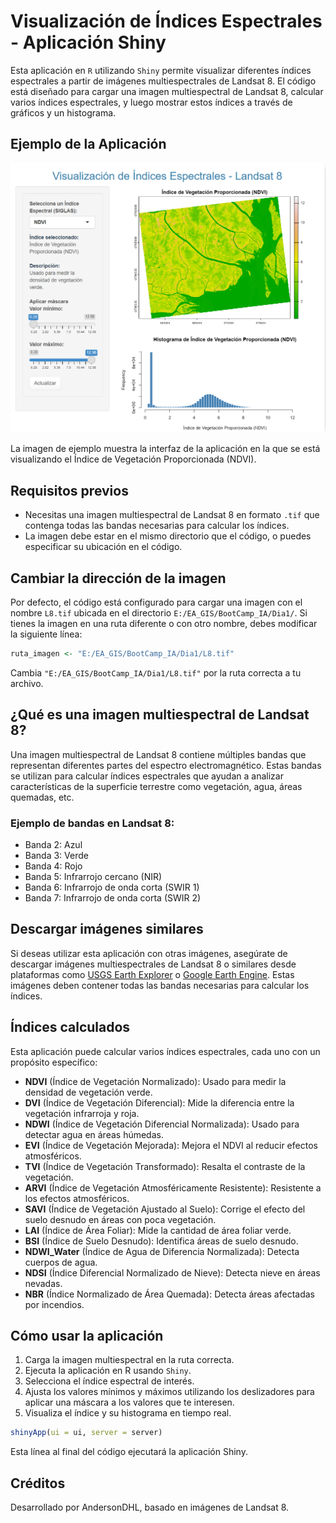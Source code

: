 
# Visualización de Índices Espectrales - Aplicación Shiny

Esta aplicación en `R` utilizando `Shiny` permite visualizar diferentes índices espectrales a partir de imágenes multiespectrales de Landsat 8. El código está diseñado para cargar una imagen multiespectral de Landsat 8, calcular varios índices espectrales, y luego mostrar estos índices a través de gráficos y un histograma.

## Ejemplo de la Aplicación

![Ejemplo de visualización](image.png)

La imagen de ejemplo muestra la interfaz de la aplicación en la que se está visualizando el Índice de Vegetación Proporcionada (NDVI).

## Requisitos previos

- Necesitas una imagen multiespectral de Landsat 8 en formato `.tif` que contenga todas las bandas necesarias para calcular los índices.
- La imagen debe estar en el mismo directorio que el código, o puedes especificar su ubicación en el código.

## Cambiar la dirección de la imagen

Por defecto, el código está configurado para cargar una imagen con el nombre `L8.tif` ubicada en el directorio `E:/EA_GIS/BootCamp_IA/Dia1/`. Si tienes la imagen en una ruta diferente o con otro nombre, debes modificar la siguiente línea:

```r
ruta_imagen <- "E:/EA_GIS/BootCamp_IA/Dia1/L8.tif"
```

Cambia `"E:/EA_GIS/BootCamp_IA/Dia1/L8.tif"` por la ruta correcta a tu archivo.

## ¿Qué es una imagen multiespectral de Landsat 8?

Una imagen multiespectral de Landsat 8 contiene múltiples bandas que representan diferentes partes del espectro electromagnético. Estas bandas se utilizan para calcular índices espectrales que ayudan a analizar características de la superficie terrestre como vegetación, agua, áreas quemadas, etc.

### Ejemplo de bandas en Landsat 8:

- Banda 2: Azul
- Banda 3: Verde
- Banda 4: Rojo
- Banda 5: Infrarrojo cercano (NIR)
- Banda 6: Infrarrojo de onda corta (SWIR 1)
- Banda 7: Infrarrojo de onda corta (SWIR 2)

## Descargar imágenes similares

Si deseas utilizar esta aplicación con otras imágenes, asegúrate de descargar imágenes multiespectrales de Landsat 8 o similares desde plataformas como [USGS Earth Explorer](https://earthexplorer.usgs.gov/) o [Google Earth Engine](https://earthengine.google.com/). Estas imágenes deben contener todas las bandas necesarias para calcular los índices.

## Índices calculados

Esta aplicación puede calcular varios índices espectrales, cada uno con un propósito específico:

- **NDVI** (Índice de Vegetación Normalizado): Usado para medir la densidad de vegetación verde.
- **DVI** (Índice de Vegetación Diferencial): Mide la diferencia entre la vegetación infrarroja y roja.
- **NDWI** (Índice de Vegetación Diferencial Normalizada): Usado para detectar agua en áreas húmedas.
- **EVI** (Índice de Vegetación Mejorada): Mejora el NDVI al reducir efectos atmosféricos.
- **TVI** (Índice de Vegetación Transformado): Resalta el contraste de la vegetación.
- **ARVI** (Índice de Vegetación Atmosféricamente Resistente): Resistente a los efectos atmosféricos.
- **SAVI** (Índice de Vegetación Ajustado al Suelo): Corrige el efecto del suelo desnudo en áreas con poca vegetación.
- **LAI** (Índice de Área Foliar): Mide la cantidad de área foliar verde.
- **BSI** (Índice de Suelo Desnudo): Identifica áreas de suelo desnudo.
- **NDWI_Water** (Índice de Agua de Diferencia Normalizada): Detecta cuerpos de agua.
- **NDSI** (Índice Diferencial Normalizado de Nieve): Detecta nieve en áreas nevadas.
- **NBR** (Índice Normalizado de Área Quemada): Detecta áreas afectadas por incendios.

## Cómo usar la aplicación

1. Carga la imagen multiespectral en la ruta correcta.
2. Ejecuta la aplicación en R usando `Shiny`.
3. Selecciona el índice espectral de interés.
4. Ajusta los valores mínimos y máximos utilizando los deslizadores para aplicar una máscara a los valores que te interesen.
5. Visualiza el índice y su histograma en tiempo real.

```r
shinyApp(ui = ui, server = server)
```

Esta línea al final del código ejecutará la aplicación Shiny.

## Créditos

Desarrollado por AndersonDHL, basado en imágenes de Landsat 8.

